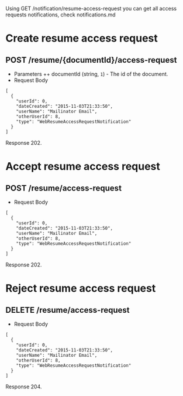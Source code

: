 Using GET /notification/resume-access-request you can get all access requests notifications, check notifications.md

# Create resume access request
## POST /resume/{documentId}/access-request
+ Parameters
	++ documentId (string, `1`) - The id of the document.
+ Request Body
```
[
  {
    "userId": 0,
    "dateCreated": "2015-11-03T21:33:50",
    "userName": "Mailinator Email",
    "otherUserId": 8,
    "type": "WebResumeAccessRequestNotification"
  }
]
```

Response 202. 

# Accept resume access request
## POST /resume/access-request

+ Request Body

```
[
  {
    "userId": 0,
    "dateCreated": "2015-11-03T21:33:50",
    "userName": "Mailinator Email",
    "otherUserId": 8,
    "type": "WebResumeAccessRequestNotification"
  }
]
```
Response 202.

# Reject resume access request
## DELETE /resume/access-request

+ Request Body

```
[
  {
    "userId": 0,
    "dateCreated": "2015-11-03T21:33:50",
    "userName": "Mailinator Email",
    "otherUserId": 8,
    "type": "WebResumeAccessRequestNotification"
  }
]
```

Response 204.